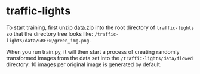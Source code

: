 # traffic-lights

To start training, first unzip [data.zip](/data.zip) into the root directory of `traffic-lights` so that the directory tree looks like: `/traffic-lights/data/GREEN/green_img.png`.

When you run train.py, it will then start a process of creating randomly transformed images from the data set into the `/traffic-lights/data/flowed` directory. 10 images per original image is generated by default.
